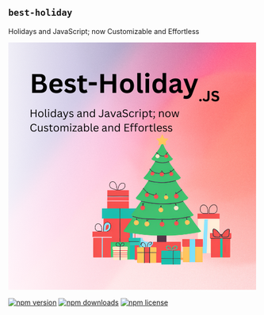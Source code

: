 ## `best-holiday`

Holidays and JavaScript; now Customizable and Effortless

<img src="https://github.com/The-Best-Codes/best-holiday/blob/main/.image/Best-Holiday-Logo.png?raw=true" alt="logo" for="cover" />

[![npm version](https://img.shields.io/npm/v/best-holiday.svg)](https://www.npmjs.com/package/best-holiday)
[![npm downloads](https://img.shields.io/npm/dm/best-holiday.svg)](https://www.npmjs.com/package/best-holiday)
[![npm license](https://img.shields.io/npm/l/best-holiday.svg)](https://www.npmjs.com/package/best-holiday)
